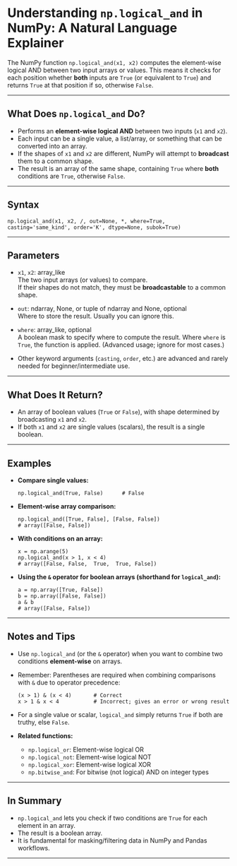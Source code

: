 # Understanding `np.logical_and` in NumPy: A Natural Language Explainer

The NumPy function `np.logical_and(x1, x2)` computes the element-wise logical AND between two input arrays or values. This means it checks for each position whether **both** inputs are `True` (or equivalent to `True`) and returns `True` at that position if so, otherwise `False`.

---

## What Does `np.logical_and` Do?

- Performs an **element-wise logical AND** between two inputs (`x1` and `x2`).
- Each input can be a single value, a list/array, or something that can be converted into an array.
- If the shapes of `x1` and `x2` are different, NumPy will attempt to **broadcast** them to a common shape.
- The result is an array of the same shape, containing `True` where **both** conditions are `True`, otherwise `False`.

---

## Syntax

    np.logical_and(x1, x2, /, out=None, *, where=True, casting='same_kind', order='K', dtype=None, subok=True)

---

## Parameters

- `x1`, `x2`: array_like  
    The two input arrays (or values) to compare.  
    If their shapes do not match, they must be **broadcastable** to a common shape.

- `out`: ndarray, None, or tuple of ndarray and None, optional  
    Where to store the result. Usually you can ignore this.

- `where`: array_like, optional  
    A boolean mask to specify where to compute the result. Where `where` is `True`, the function is applied. (Advanced usage; ignore for most cases.)

- Other keyword arguments (`casting`, `order`, etc.) are advanced and rarely needed for beginner/intermediate use.

---

## What Does It Return?

- An array of boolean values (`True` or `False`), with shape determined by broadcasting `x1` and `x2`.
- If both `x1` and `x2` are single values (scalars), the result is a single boolean.

---

## Examples

- **Compare single values:**

      np.logical_and(True, False)      # False

- **Element-wise array comparison:**

      np.logical_and([True, False], [False, False])
      # array([False, False])

- **With conditions on an array:**

      x = np.arange(5)
      np.logical_and(x > 1, x < 4)
      # array([False, False,  True,  True, False])

- **Using the `&` operator for boolean arrays (shorthand for `logical_and`):**

      a = np.array([True, False])
      b = np.array([False, False])
      a & b
      # array([False, False])

---

## Notes and Tips

- Use `np.logical_and` (or the `&` operator) when you want to combine two conditions **element-wise** on arrays.
- Remember: Parentheses are required when combining comparisons with `&` due to operator precedence:

      (x > 1) & (x < 4)       # Correct
      x > 1 & x < 4           # Incorrect; gives an error or wrong result

- For a single value or scalar, `logical_and` simply returns `True` if both are truthy, else `False`.

- **Related functions:**  
    - `np.logical_or`: Element-wise logical OR  
    - `np.logical_not`: Element-wise logical NOT  
    - `np.logical_xor`: Element-wise logical XOR  
    - `np.bitwise_and`: For bitwise (not logical) AND on integer types

---

## In Summary

- `np.logical_and` lets you check if two conditions are `True` for each element in an array.
- The result is a boolean array.
- It is fundamental for masking/filtering data in NumPy and Pandas workflows.

---
